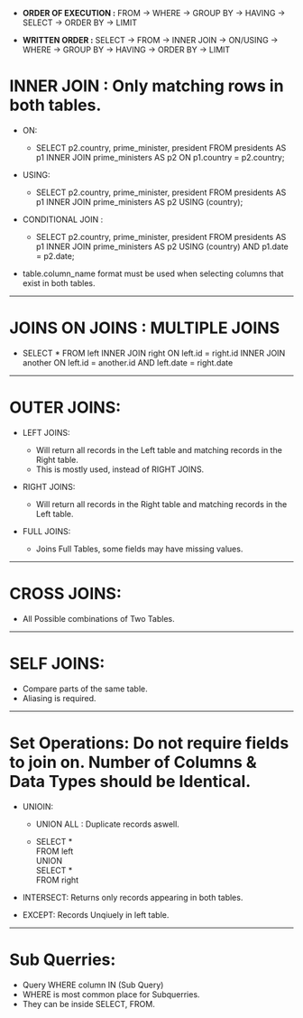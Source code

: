 
- **ORDER OF EXECUTION :** FROM -> WHERE -> GROUP BY -> HAVING -> SELECT -> ORDER BY -> LIMIT

- **WRITTEN ORDER :** SELECT -> FROM -> INNER JOIN -> ON/USING -> WHERE -> GROUP BY -> HAVING -> ORDER BY -> LIMIT


#  INNER JOIN : Only matching rows in both tables.


- ON:
	- SELECT p2.country, prime_minister, president
	  FROM presidents AS p1
	  INNER JOIN prime_ministers AS p2
	  ON p1.country = p2.country;

- USING:

	- SELECT p2.country, prime_minister, president
	  FROM presidents AS p1
	  INNER JOIN prime_ministers AS p2
	  USING (country);

- CONDITIONAL JOIN :

	- SELECT p2.country, prime_minister, president
	  FROM presidents AS p1
	  INNER JOIN prime_ministers AS p2
	  USING (country) AND p1.date = p2.date;

	
- table.column_name format must be used when selecting columns that exist in both tables.

---
#  JOINS ON JOINS : MULTIPLE JOINS

- SELECT *
  FROM left
  INNER JOIN right 
  ON left.id = right.id
  INNER JOIN another
  ON left.id = another.id AND left.date = right.date

---

#  OUTER JOINS: 

- LEFT JOINS:
	- Will return all records in the Left table and matching records in the Right table.
	- This is mostly used, instead of RIGHT JOINS.

- RIGHT JOINS:
	- Will return all records in the Right table and matching records in the Left table.

- FULL JOINS:
	- Joins Full Tables, some fields may have missing values.

---

#  CROSS JOINS:

- All Possible combinations of Two Tables.

---

#  SELF JOINS:

- Compare parts of the same table.
- Aliasing is required.

---

#  Set Operations: Do not require fields to join on. Number of Columns & Data Types should be Identical.

- UNIOIN:
	- UNION ALL : Duplicate records aswell.

	- SELECT *  
	  FROM left  
	  UNION  
	  SELECT *  
	  FROM right  

- INTERSECT: Returns only records appearing in both tables.

- EXCEPT: Records Unqiuely in left table.

---
#  Sub Querries:

- Query WHERE column IN (Sub Query)
- WHERE is most common place for Subquerries.
- They can be inside SELECT, FROM.


























